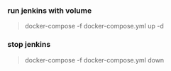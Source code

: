 ### run jenkins with volume

> docker-compose -f docker-compose.yml up -d

### stop jenkins 

> docker-compose -f docker-compose.yml down